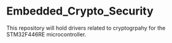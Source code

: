 # Embedded_Crypto_Security
This repository will hold drivers related to cryptogrpahy for the STM32F446RE microcontroller. 
